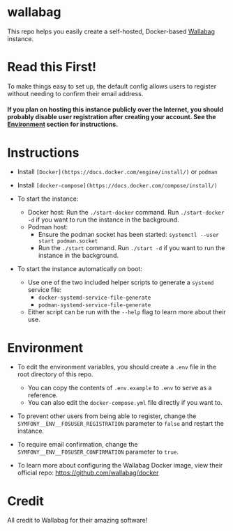 # wallabag

This repo helps you easily create a self-hosted, Docker-based [Wallabag](https://www.wallabag.it/en) instance.


# Read this First!

To make things easy to set up, the default config allows users to register without needing to confirm their email address.

#### If you plan on hosting this instance publicly over the Internet, you should probably disable user registration after creating your account. See the [Environment](#environment) section for instructions.


# Instructions

- Install `[Docker](https://docs.docker.com/engine/install/)` or `podman`

- Install `[docker-compose](https://docs.docker.com/compose/install/)`

- To start the instance:
  - Docker host: Run the `./start-docker` command. Run `./start-docker -d` if you want to run the instance in the background.
  - Podman host:
    - Ensure the podman socket has been started: `systemctl --user start podman.socket`
    - Run the `./start` command. Run `./start -d` if you want to run the instance in the background.

- To start the instance automatically on boot:
  - Use one of the two included helper scripts to generate a `systemd` service file:
    - `docker-systemd-service-file-generate`
    - `podman-systemd-service-file-generate`
  - Either script can be run with the `--help` flag to learn more about their use.


# Environment

- To edit the environment variables, you should create a `.env` file in the root directory of this repo.
  - You can copy the contents of `.env.example` to `.env` to serve as a reference.
  - You can also edit the `docker-compose.yml` file directly if you want to.

- To prevent other users from being able to register, change the `SYMFONY__ENV__FOSUSER_REGISTRATION` parameter to `false` and restart the instance.

- To require email confirmation, change the `SYMFONY__ENV__FOSUSER_CONFIRMATION` parameter to `true`.

- To learn more about configuring the Wallabag Docker image, view their official repo: https://github.com/wallabag/docker 


# Credit

All credit to Wallabag for their amazing software!
